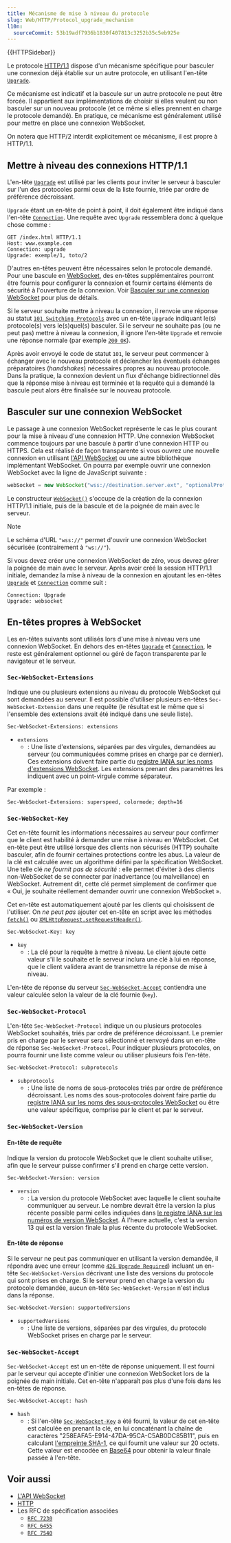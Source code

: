 ```yaml
---
title: Mécanisme de mise à niveau du protocole
slug: Web/HTTP/Protocol_upgrade_mechanism
l10n:
  sourceCommit: 53b19adf7936b1830f407813c3252b35c5eb925e
---
```


{{HTTPSidebar}}

Le protocole [HTTP/1.1](/fr/docs/Web/HTTP) dispose d'un mécanisme spécifique pour basculer une connexion déjà établie sur un autre protocole, en utilisant l'en-tête [`Upgrade`](/fr/docs/Web/HTTP/Headers/Upgrade).

Ce mécanisme est indicatif et la bascule sur un autre protocole ne peut être forcée. Il appartient aux implémentations de choisir si elles veulent ou non basculer sur un nouveau protocole (et ce même si elles prennent en charge le protocole demandé). En pratique, ce mécanisme est généralement utilisé pour mettre en place une connexion WebSocket.

On notera que HTTP/2 interdit explicitement ce mécanisme, il est propre à HTTP/1.1.

## Mettre à niveau des connexions HTTP/1.1

L'en-tête [`Upgrade`](/fr/docs/Web/HTTP/Headers/Upgrade) est utilisé par les clients pour inviter le serveur à basculer sur l'un des protocoles parmi ceux de la liste fournie, triée par ordre de préférence décroissant.

`Upgrade` étant un en-tête de point à point, il doit également être indiqué dans l'en-tête [`Connection`](/fr/docs/Web/HTTP/Headers/Connection). Une requête avec `Upgrade` ressemblera donc à quelque chose comme&nbsp;:

```http
GET /index.html HTTP/1.1
Host: www.example.com
Connection: upgrade
Upgrade: exemple/1, toto/2
```

D'autres en-têtes peuvent être nécessaires selon le protocole demandé. Pour une bascule en [WebSocket](/fr/docs/Web/API/WebSocket), des en-têtes supplémentaires pourront être fournis pour configurer la connexion et fournir certains éléments de sécurité à l'ouverture de la connexion. Voir [Basculer sur une connexion WebSocket](#basculer_sur_une_connexion_websocket) pour plus de détails.

Si le serveur souhaite mettre à niveau la connexion, il renvoie une réponse au statut [`101 Switching Protocols`](/fr/docs/Web/HTTP/Status/101) avec un en-tête `Upgrade` indiquant le(s) protocole(s) vers le(s)quel(s) basculer. Si le serveur ne souhaite pas (ou ne peut pas) mettre à niveau la connexion, il ignore l'en-tête `Upgrade` et renvoie une réponse normale (par exemple [`200 OK`](/fr/docs/Web/HTTP/Status/200)).

Après avoir envoyé le code de statut `101`, le serveur peut commencer à échanger avec le nouveau protocole et déclencher les éventuels échanges préparatoires (<i lang="en">handshakes</i>) nécessaires propres au nouveau protocole. Dans la pratique, la connexion devient un flux d'échange bidirectionnel dès que la réponse mise à niveau est terminée et la requête qui a demandé la bascule peut alors être finalisée sur le nouveau protocole.

## Basculer sur une connexion WebSocket

Le passage à une connexion WebSocket représente le cas le plus courant pour la mise à niveau d'une connexion HTTP. Une connexion WebSocket commence toujours par une bascule à partir d'une connexion HTTP ou HTTPS. Cela est réalisé de façon transparente si vous ouvrez une nouvelle connexion en utilisant [l'API WebSocket](/fr/docs/Web/API/WebSocket) ou une autre bibliothèque implémentant WebSocket. On pourra par exemple ouvrir une connexion WebSocket avec la ligne de JavaScript suivante&nbsp;:

```js
webSocket = new WebSocket("wss://destination.server.ext", "optionalProtocol");
```

Le constructeur [`WebSocket()`](/fr/docs/Web/API/WebSocket/WebSocket) s'occupe de la création de la connexion HTTP/1.1 initiale, puis de la bascule et de la poignée de main avec le serveur.

> [!NOTE]
> Le schéma d'URL `"wss://"` permet d'ouvrir une connexion WebSocket sécurisée (contrairement à `"ws://"`).

Si vous devez créer une connexion WebSocket de zéro, vous devrez gérer la poignée de main avec le serveur. Après avoir créé la session HTTP/1.1 initiale, demandez la mise à niveau de la connexion en ajoutant les en-têtes [`Upgrade`](/fr/docs/Web/HTTP/Headers/Upgrade) et [`Connection`](/fr/docs/Web/HTTP/Headers/Connection) comme suit&nbsp;:

```http
Connection: Upgrade
Upgrade: websocket
```

## En-têtes propres à WebSocket

Les en-têtes suivants sont utilisés lors d'une mise à niveau vers une connexion WebSocket. En dehors des en-têtes [`Upgrade`](/fr/docs/Web/HTTP/Headers/Upgrade) et [`Connection`](/fr/docs/Web/HTTP/Headers/Connection), le reste est généralement optionnel ou géré de façon transparente par le navigateur et le serveur.

### `Sec-WebSocket-Extensions`

Indique une ou plusieurs extensions au niveau du protocole WebSocket qui sont demandées au serveur. Il est possible d'utiliser plusieurs en-têtes `Sec-WebSocket-Extension` dans une requête (le résultat est le même que si l'ensemble des extensions avait été indiqué dans une seule liste).

```http
Sec-WebSocket-Extensions: extensions
```

- `extensions`
  - : Une liste d'extensions, séparées par des virgules, demandées au serveur (ou communiquées comme prises en charge par ce dernier). Ces extensions doivent faire partie du [registre IANA sur les noms d'extensions WebSocket](https://www.iana.org/assignments/websocket/websocket.xml#extension-name). Les extensions prenant des paramètres les indiquent avec un point-virgule comme séparateur.

Par exemple&nbsp;:

```http
Sec-WebSocket-Extensions: superspeed, colormode; depth=16
```

### `Sec-WebSocket-Key`

Cet en-tête fournit les informations nécessaires au serveur pour confirmer que le client est habilité à demander une mise à niveau en WebSocket. Cet en-tête peut être utilisé lorsque des clients non sécurisés (HTTP) souhaite basculer, afin de fournir certaines protections contre les abus. La valeur de la clé est calculée avec un algorithme défini par la spécification WebSocket. Une telle clé _ne fournit pas de sécurité_&nbsp;: elle permet d'éviter à des clients non-WebSocket de se connecter par inadvertance (ou malveillance) en WebSocket. Autrement dit, cette clé permet simplement de confirmer que «&nbsp;Oui, je souhaite réellement demander ouvrir une connexion WebSocket&nbsp;».

Cet en-tête est automatiquement ajouté par les clients qui choisissent de l'utiliser. On _ne peut pas_ ajouter cet en-tête en script avec les méthodes [`fetch()`](/fr/docs/Web/API/fetch) ou [`XMLHttpRequest.setRequestHeader()`](/fr/docs/Web/API/XMLHttpRequest/setRequestHeader).

```http
Sec-WebSocket-Key: key
```

- `key`
  - : La clé pour la requête à mettre à niveau. Le client ajoute cette valeur s'il le souhaite et le serveur inclura une clé à lui en réponse, que le client validera avant de transmettre la réponse de mise à niveau.

L'en-tête de réponse du serveur [`Sec-WebSocket-Accept`](/fr/docs/Web/HTTP/Headers/Sec-WebSocket-Accept) contiendra une valeur calculée selon la valeur de la clé fournie (`key`).

### `Sec-WebSocket-Protocol`

L'en-tête `Sec-WebSocket-Protocol` indique un ou plusieurs protocoles WebSocket souhaités, triés par ordre de préférence décroissant. Le premier pris en charge par le serveur sera sélectionné et renvoyé dans un en-tête de réponse `Sec-WebSocket-Protocol`. Pour indiquer plusieurs protocoles, on pourra fournir une liste comme valeur ou utiliser plusieurs fois l'en-tête.

```http
Sec-WebSocket-Protocol: subprotocols
```

- `subprotocols`
  - : Une liste de noms de sous-protocoles triés par ordre de préférence décroissant. Les noms des sous-protocoles doivent faire partie du [registre IANA sur les noms des sous-protocoles WebSocket](https://www.iana.org/assignments/websocket/websocket.xml#subprotocol-name) ou être une valeur spécifique, comprise par le client et par le serveur.

### `Sec-WebSocket-Version`

#### En-tête de requête

Indique la version du protocole WebSocket que le client souhaite utiliser, afin que le serveur puisse confirmer s'il prend en charge cette version.

```http
Sec-WebSocket-Version: version
```

- `version`
  - : La version du protocole WebSocket avec laquelle le client souhaite communiquer au serveur. Le nombre devrait être la version la plus récente possible parmi celles indiquées dans [le registre IANA sur les numéros de version WebSocket](https://www.iana.org/assignments/websocket/websocket.xml#version-number). À l'heure actuelle, c'est la version 13 qui est la version finale la plus récente du protocole WebSocket.

#### En-tête de réponse

Si le serveur ne peut pas communiquer en utilisant la version demandée, il répondra avec une erreur (comme [`426 Upgrade Required`](/fr/docs/Web/HTTP/Status/426)) incluant un en-tête `Sec-WebSocket-Version` décrivant une liste des versions du protocole qui sont prises en charge. Si le serveur prend en charge la version du protocole demandée, aucun en-tête `Sec-WebSocket-Version` n'est inclus dans la réponse.

```http
Sec-WebSocket-Version: supportedVersions
```

- `supportedVersions`
  - : Une liste de versions, séparées par des virgules, du protocole WebSocket prises en charge par le serveur.

### `Sec-WebSocket-Accept`

`Sec-WebSocket-Accept` est un en-tête de réponse uniquement. Il est fourni par le serveur qui accepte d'initier une connexion WebSocket lors de la poignée de main initiale. Cet en-tête n'apparaît pas plus d'une fois dans les en-têtes de réponse.

```http
Sec-WebSocket-Accept: hash
```

- `hash`
  - : Si l'en-tête [`Sec-WebSocket-Key`](/fr/docs/Web/HTTP/Headers/Sec-WebSocket-Key) a été fourni, la valeur de cet en-tête est calculée en prenant la clé, en lui concaténant la chaîne de caractères "258EAFA5-E914-47DA-95CA-C5AB0DC85B11", puis en calculant [l'empreinte SHA-1](https://fr.wikipedia.org/wiki/SHA-1), ce qui fournit une valeur sur 20 octets. Cette valeur est encodée en [Base64](/fr/docs/Glossary/Base64) pour obtenir la valeur finale passée à l'en-tête.

## Voir aussi

- [L'API WebSocket](/fr/docs/Web/API/WebSocket)
- [HTTP](/fr/docs/Web/HTTP)
- Les RFC de spécification associées
  - [`RFC 7230`](https://datatracker.ietf.org/doc/html/rfc7230)
  - [`RFC 6455`](https://datatracker.ietf.org/doc/html/rfc6455)
  - [`RFC 7540`](https://datatracker.ietf.org/doc/html/rfc7540)
